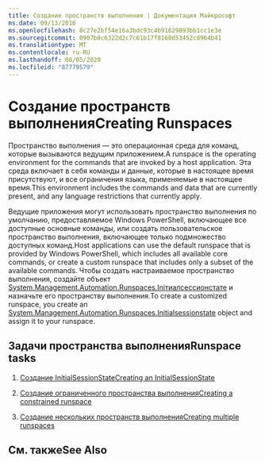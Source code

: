 ```yaml
---
title: Создание пространств выполнения | Документация Майкрософт
ms.date: 09/13/2016
ms.openlocfilehash: 0c27e2bf54e16a3bdc93c4b91629893bb1cc1e3e
ms.sourcegitcommit: 0907b8c6322d2c7c61b17f8168d53452c8964b41
ms.translationtype: MT
ms.contentlocale: ru-RU
ms.lasthandoff: 08/05/2020
ms.locfileid: "87779579"
---
```

# <a name="creating-runspaces"></a><span data-ttu-id="bbd5d-102">Создание пространств выполнения</span><span class="sxs-lookup"><span data-stu-id="bbd5d-102">Creating Runspaces</span></span>

<span data-ttu-id="bbd5d-103">Пространство выполнения — это операционная среда для команд, которые вызываются ведущим приложением.</span><span class="sxs-lookup"><span data-stu-id="bbd5d-103">A runspace is the operating environment for the commands that are invoked by a host application.</span></span> <span data-ttu-id="bbd5d-104">Эта среда включает в себя команды и данные, которые в настоящее время присутствуют, и все ограничения языка, применяемые в настоящее время.</span><span class="sxs-lookup"><span data-stu-id="bbd5d-104">This environment includes the commands and data that are currently present, and any language restrictions that currently apply.</span></span>

 <span data-ttu-id="bbd5d-105">Ведущие приложения могут использовать пространство выполнения по умолчанию, предоставляемое Windows PowerShell, включающее все доступные основные команды, или создать пользовательское пространство выполнения, включающее только подмножество доступных команд.</span><span class="sxs-lookup"><span data-stu-id="bbd5d-105">Host applications can use the default runspace that is provided by Windows PowerShell, which includes all available core commands, or create a custom runspace that includes only a subset of the available commands.</span></span> <span data-ttu-id="bbd5d-106">Чтобы создать настраиваемое пространство выполнения, создайте объект [System.Management.Automation.Runspaces.Iniтиалсессионстате](/dotnet/api/System.Management.Automation.Runspaces.InitialSessionState) и назначьте его пространству выполнения.</span><span class="sxs-lookup"><span data-stu-id="bbd5d-106">To create a customized runspace, you create an [System.Management.Automation.Runspaces.Initialsessionstate](/dotnet/api/System.Management.Automation.Runspaces.InitialSessionState) object and assign it to your runspace.</span></span>

## <a name="runspace-tasks"></a><span data-ttu-id="bbd5d-107">Задачи пространства выполнения</span><span class="sxs-lookup"><span data-stu-id="bbd5d-107">Runspace tasks</span></span>

1. [<span data-ttu-id="bbd5d-108">Создание InitialSessionState</span><span class="sxs-lookup"><span data-stu-id="bbd5d-108">Creating an InitialSessionState</span></span>](./creating-an-initialsessionstate.md)

2. [<span data-ttu-id="bbd5d-109">Создание ограниченного пространства выполнения</span><span class="sxs-lookup"><span data-stu-id="bbd5d-109">Creating a constrained runspace</span></span>](./creating-a-constrained-runspace.md)

3. [<span data-ttu-id="bbd5d-110">Создание нескольких пространств выполнения</span><span class="sxs-lookup"><span data-stu-id="bbd5d-110">Creating multiple runspaces</span></span>](./creating-multiple-runspaces.md)

## <a name="see-also"></a><span data-ttu-id="bbd5d-111">См. также</span><span class="sxs-lookup"><span data-stu-id="bbd5d-111">See Also</span></span>
